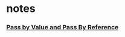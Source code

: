 # notes

### [Pass by Value and Pass By Reference ](https://github.com/jinkya/notes/blob/master/passByValueOrPassByReference.md)
